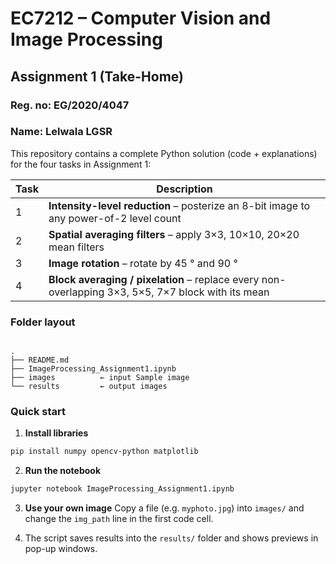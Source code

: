 # EC7212 – Computer Vision and Image Processing  
## Assignment 1 (Take-Home)
### Reg. no: EG/2020/4047
### Name: Lelwala LGSR

This repository contains a complete Python solution (code + explanations) for the four tasks in Assignment 1:

| Task | Description |
|------|-------------|
| 1 | **Intensity-level reduction** – posterize an 8-bit image to any power-of-2 level count |
| 2 | **Spatial averaging filters** – apply 3×3, 10×10, 20×20 mean filters |
| 3 | **Image rotation** – rotate by 45 ° and 90 ° |
| 4 | **Block averaging / pixelation** – replace every non-overlapping 3×3, 5×5, 7×7 block with its mean |

### Folder layout

```

.
├── README.md
├── ImageProcessing_Assignment1.ipynb
├── images          ← input Sample image
└── results         ← output images

````

### Quick start

1. **Install libraries**

```bash
pip install numpy opencv-python matplotlib
````

2. **Run the notebook**

```bash
jupyter notebook ImageProcessing_Assignment1.ipynb
```

3. **Use your own image**
   Copy a file (e.g. `myphoto.jpg`) into `images/` and change the `img_path` line in the first code cell.


4. The script saves results into the `results/` folder and shows previews in pop-up windows.
